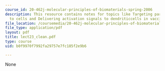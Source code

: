 ```yaml
---
course_id: 20-462j-molecular-principles-of-biomaterials-spring-2006
description: This resource contains notes for topics like Targeting particles/molecules
  to cells and Delivering activation signals to dendriticcells in vaccines.
file_location: /coursemedia/20-462j-molecular-principles-of-biomaterials-spring-2006/b0f9970f7992fa29757e7fc185f2e9b6_lect23_clean.pdf
file_type: application/pdf
layout: pdf
title: lect23_clean.pdf
type: course
uid: b0f9970f7992fa29757e7fc185f2e9b6

---
```

None